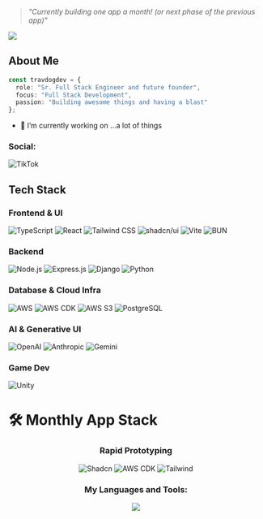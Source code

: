 > *"Currently building one app a month! (or next phase of the previous app)"*

![](https://komarev.com/ghpvc/?username=crazyskateface)

## About Me
```typescript
const travdogdev = {
  role: "Sr. Full Stack Engineer and future founder",
  focus: "Full Stack Development",
  passion: "Building awesome things and having a blast"
};
```

- 🔭 I’m currently working on ...a lot of things

### Social:
![TikTok](https://www.tiktok.com/@travdogdev)
  

## Tech Stack
### Frontend & UI
![TypeScript](https://img.shields.io/badge/typescript-%23007ACC.svg?style=for-the-badge&logo=typescript&logoColor=white)
![React](https://img.shields.io/badge/react-%2320232a.svg?style=for-the-badge&logo=react&logoColor=%2361DAFB)
![Tailwind CSS](https://img.shields.io/badge/tailwindcss-%2338B2AC.svg?style=for-the-badge&logo=tailwind-css&logoColor=white)
![shadcn/ui](https://img.shields.io/badge/shadcn/ui-000000.svg?style=for-the-badge&logo=data:image/svg+xml;base64,PHN2ZyB4bWxucz0iaHR0cDovL3d3dy53My5vcmcvMjAwMC9zdmciIHdpZHRoPSIyNCIgaGVpZ2h0PSIyNCIgdmlld0JveD0iMCAwIDI0IDI0IiBmaWxsPSJub25lIiBzdHJva2U9ImN1cnJlbnRDb2xvciIgc3Ryb2tlLXdpZHRoPSIyIiBzdHJva2UtbGluZWNhcD0icm91bmQiIHN0cm9rZS1saW5lam9pbj0icm91bmQiPjxwYXRoIGQ9Ik0yMSAxMmE5IDkgMCAxIDEtNi4yMTktOC41NjIiLz48L3N2Zz4=&logoColor=white)
![Vite](https://img.shields.io/badge/Vite-646CFF?style=for-the-badge&logo=Vite&logoColor=white)
![BUN](https://img.shields.io/badge/Bun-000?logo=bun&logoColor=fff)

### Backend
![Node.js](https://img.shields.io/badge/node.js-6DA55F?style=for-the-badge&logo=node.js&logoColor=white)
![Express.js](https://img.shields.io/badge/express.js-%23404d59.svg?style=for-the-badge&logo=express&logoColor=%2361DAFB)
![Django](https://img.shields.io/badge/Django-092E20?style=for-the-badge&logo=django&logoColor=green)
![Python](https://img.shields.io/badge/python-3670A0?style=for-the-badge&logo=python&logoColor=ffdd54)

### Database & Cloud Infra
![AWS](https://img.shields.io/badge/AWS-232F3E?style=flat&logo=amazonwebservices&logoColor=white)
![AWS CDK](https://img.shields.io/badge/AWS%20CDK-v2-blue)
![AWS S3](https://img.shields.io/badge/AWS_S3-569A31?logo=amazons3&logoColor=fff&style=for-the-badge)
![PostgreSQL](https://img.shields.io/badge/postgres-%23316192.svg?style=for-the-badge&logo=postgresql&logoColor=white)

### AI & Generative UI
![OpenAI](https://img.shields.io/badge/OpenAI-412991?style=for-the-badge&logo=openai&logoColor=white)
![Anthropic](https://img.shields.io/badge/AI-powered-6f42c1?logo=anthropic&logoColor=white)
![Gemini](https://img.shields.io/badge/Google-Gemini-yellow?style=for-the-badge&logo=google)
</div>

### Game Dev
![Unity](https://img.shields.io/badge/-Unity-000000?style=flat-square&logo=unity&logoColor=white)

# 🛠️ Monthly App Stack
<div align="center">

### Rapid Prototyping
![Shadcn](https://img.shields.io/badge/shadcn/ui-000000?style=for-the-badge&logo=data:image/svg+xml;base64,PHN2ZyB4bWxucz0iaHR0cDovL3d3dy53My5vcmcvMjAwMC9zdmciIHdpZHRoPSIyNCIgaGVpZ2h0PSIyNCIgdmlld0JveD0iMCAwIDI0IDI0IiBmaWxsPSJub25lIiBzdHJva2U9ImN1cnJlbnRDb2xvciIgc3Ryb2tlLXdpZHRoPSIyIiBzdHJva2UtbGluZWNhcD0icm91bmQiIHN0cm9rZS1saW5lam9pbj0icm91bmQiPjxwYXRoIGQ9Ik0yMSAxMmE5IDkgMCAxIDEtNi4yMTktOC41NjIiLz48L3N2Zz4=&logoColor=white)
![AWS CDK](https://img.shields.io/badge/AWS%20CDK-v2-blue)
![Tailwind](https://img.shields.io/badge/tailwindcss-%2338B2AC.svg?style=for-the-badge&logo=tailwind-css&logoColor=white)

<h3>My Languages and Tools:</h3>

<p align="center">
<img src="https://skillicons.dev/icons?i=html,css,js,ts,react,git,jest,nodejs,postgres,postman,py,tailwind,vscode,visualstudio,vercel,vite,styledcomponents,sass,regex,prisma,planetscale,mysql,md,express,emotion,aws,bun,docker,npm,pnpm,redis,sentry,vitest"/>
</p>

